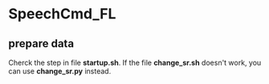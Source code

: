 # SpeechCmd_FL

## prepare data
Cherck the step in file **startup.sh**. If the file **change_sr.sh** doesn't work, you can use **change_sr.py** instead.


